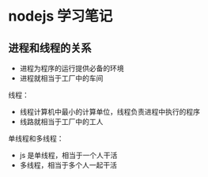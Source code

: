 # nodejs 学习笔记

## 进程和线程的关系

- 进程为程序的运行提供必备的环境
- 进程就相当于工厂中的车间

线程：

- 线程计算机中最小的计算单位，线程负责进程中执行的程序
- 线路就相当于工厂中的工人

单线程和多线程：

- js 是单线程，相当于一个人干活
- 多线程，相当于多个人一起干活
